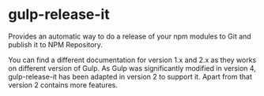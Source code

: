 gulp-release-it
=============

Provides an automatic way to do a release of your npm modules to Git and publish it to NPM Repository.

You can find a different documentation for version 1.x and 2.x as they works on different version of Gulp.
As Gulp was significantly modified in version 4, gulp-release-it has been adapted in version 2 to support it.
Apart from that version 2 contains more features.  
